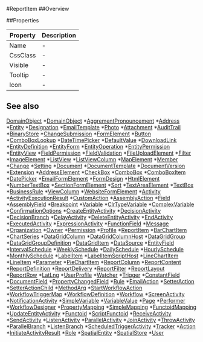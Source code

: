 #ReportItem
##Overview



##Properties
<table class="table table-condensed table-bordered">
    <thead>
<tr>
<th>Property</th>
<th>Description</th>
</tr>
</thead>
<tbody>
<tr><td>Name</td><td> - </td></tr>
<tr><td>CssClass</td><td> - </td></tr>
<tr><td>Visible</td><td> - </td></tr>
<tr><td>Tooltip</td><td> - </td></tr>
<tr><td>Icon</td><td> - </td></tr>
</tbody></table>



## See also

[DomainObject](DomainObject.html)
*[DomainObject](DomainObject.html)
*[AggrementPronouncement](AggrementPronouncement.html)
*[Address](Address.html)
*[Entity](Entity.html)
*[Designation](Designation.html)
*[EmailTemplate](EmailTemplate.html)
*[Photo](Photo.html)
*[Attachment](Attachment.html)
*[AuditTrail](AuditTrail.html)
*[BinaryStore](BinaryStore.html)
*[ChangeSubmission](ChangeSubmission.html)
*[FormElement](FormElement.html)
*[Button](Button.html)
*[ComboBoxLookup](ComboBoxLookup.html)
*[DateTimePicker](DateTimePicker.html)
*[DefaultValue](DefaultValue.html)
*[DownloadLink](DownloadLink.html)
*[EntityDefinition](EntityDefinition.html)
*[EntityForm](EntityForm.html)
*[EntityOperation](EntityOperation.html)
*[EntityPermission](EntityPermission.html)
*[EntityView](EntityView.html)
*[FieldPermission](FieldPermission.html)
*[FieldValidation](FieldValidation.html)
*[FileUploadElement](FileUploadElement.html)
*[Filter](Filter.html)
*[ImageElement](ImageElement.html)
*[ListView](ListView.html)
*[ListViewColumn](ListViewColumn.html)
*[MapElement](MapElement.html)
*[Member](Member.html)
*[Change](Change.html)
*[Setting](Setting.html)
*[Document](Document.html)
*[DocumentTemplate](DocumentTemplate.html)
*[DocumentVersion](DocumentVersion.html)
*[Extension](Extension.html)
*[AddressElement](AddressElement.html)
*[CheckBox](CheckBox.html)
*[ComboBox](ComboBox.html)
*[ComboBoxItem](ComboBoxItem.html)
*[DatePicker](DatePicker.html)
*[EmailFormElement](EmailFormElement.html)
*[FormDesign](FormDesign.html)
*[HtmlElement](HtmlElement.html)
*[NumberTextBox](NumberTextBox.html)
*[SectionFormElement](SectionFormElement.html)
*[Sort](Sort.html)
*[TextAreaElement](TextAreaElement.html)
*[TextBox](TextBox.html)
*[BusinessRule](BusinessRule.html)
*[ViewColumn](ViewColumn.html)
*[WebsiteFormElement](WebsiteFormElement.html)
*[Activity](Activity.html)
*[ActivityExecutionResult](ActivityExecutionResult.html)
*[CustomAction](CustomAction.html)
*[AssemblyAction](AssemblyAction.html)
*[Field](Field.html)
*[AssemblyField](AssemblyField.html)
*[Breakpoint](Breakpoint.html)
*[Variable](Variable.html)
*[ClrTypeVariable](ClrTypeVariable.html)
*[ComplexVariable](ComplexVariable.html)
*[ConfirmationOptions](ConfirmationOptions.html)
*[CreateEntityActivity](CreateEntityActivity.html)
*[DecisionActivity](DecisionActivity.html)
*[DecisionBranch](DecisionBranch.html)
*[DelayActivity](DelayActivity.html)
*[DeleteEntityActivity](DeleteEntityActivity.html)
*[EndActivity](EndActivity.html)
*[ExecutedActivity](ExecutedActivity.html)
*[ExpressionActivity](ExpressionActivity.html)
*[FunctionField](FunctionField.html)
*[Message](Message.html)
*[Organization](Organization.html)
*[Owner](Owner.html)
*[Permission](Permission.html)
*[Profile](Profile.html)
*[ReportItem](ReportItem.html)
*[BarChartItem](BarChartItem.html)
*[ChartSeries](ChartSeries.html)
*[DataGridColumn](DataGridColumn.html)
*[DataGridColumnHost](DataGridColumnHost.html)
*[DataGridGroup](DataGridGroup.html)
*[DataGridGroupDefinition](DataGridGroupDefinition.html)
*[DataGridItem](DataGridItem.html)
*[DataSource](DataSource.html)
*[EntityField](EntityField.html)
*[IntervalSchedule](IntervalSchedule.html)
*[WeeklySchedule](WeeklySchedule.html)
*[DailySchedule](DailySchedule.html)
*[HourlySchedule](HourlySchedule.html)
*[MonthlySchedule](MonthlySchedule.html)
*[LabelItem](LabelItem.html)
*[LabelItemScriptHost](LabelItemScriptHost.html)
*[LineChartItem](LineChartItem.html)
*[LineItem](LineItem.html)
*[Parameter](Parameter.html)
*[PieChartItem](PieChartItem.html)
*[ReportColumn](ReportColumn.html)
*[ReportContent](ReportContent.html)
*[ReportDefinition](ReportDefinition.html)
*[ReportDelivery](ReportDelivery.html)
*[ReportFilter](ReportFilter.html)
*[ReportLayout](ReportLayout.html)
*[ReportRow](ReportRow.html)
*[LatLng](LatLng.html)
*[UserProfile](UserProfile.html)
*[Watcher](Watcher.html)
*[Trigger](Trigger.html)
*[ConstantField](ConstantField.html)
*[DocumentField](DocumentField.html)
*[PropertyChangedField](PropertyChangedField.html)
*[Rule](Rule.html)
*[EmailAction](EmailAction.html)
*[SetterAction](SetterAction.html)
*[SetterActionChild](SetterActionChild.html)
*[MethodArg](MethodArg.html)
*[StartWorkflowAction](StartWorkflowAction.html)
*[WorkflowTriggerMap](WorkflowTriggerMap.html)
*[WorkflowDefinition](WorkflowDefinition.html)
*[Workflow](Workflow.html)
*[ScreenActivity](ScreenActivity.html)
*[NotificationActivity](NotificationActivity.html)
*[SimpleVariable](SimpleVariable.html)
*[VariableValue](VariableValue.html)
*[Page](Page.html)
*[Performer](Performer.html)
*[WorkflowDesigner](WorkflowDesigner.html)
*[PropertyMapping](PropertyMapping.html)
*[SimpleMapping](SimpleMapping.html)
*[FunctoidMapping](FunctoidMapping.html)
*[UpdateEntityActivity](UpdateEntityActivity.html)
*[Functoid](Functoid.html)
*[ScriptFunctoid](ScriptFunctoid.html)
*[ReceiveActivity](ReceiveActivity.html)
*[SendActivity](SendActivity.html)
*[ListenActivity](ListenActivity.html)
*[ParallelActivity](ParallelActivity.html)
*[JoinActivity](JoinActivity.html)
*[ThrowActivity](ThrowActivity.html)
*[ParallelBranch](ParallelBranch.html)
*[ListenBranch](ListenBranch.html)
*[ScheduledTriggerActivity](ScheduledTriggerActivity.html)
*[Tracker](Tracker.html)
*[Action](Action.html)
*[InitiateActivityResult](InitiateActivityResult.html)
*[Role](Role.html)
*[SpatialEntity](SpatialEntity.html)
*[SpatialStore](SpatialStore.html)
*[User](User.html)